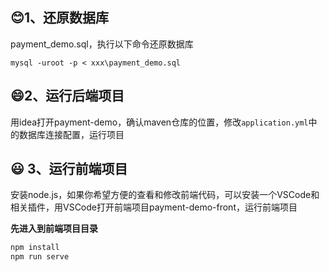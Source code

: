 ## :blush:1、还原数据库

payment_demo.sql，执⾏以下命令还原数据库

`mysql -uroot -p < xxx\payment_demo.sql`

## :smile:2、运⾏后端项⽬

⽤idea打开payment-demo，确认maven仓库的位置，修改`application.yml`中的数据库连接配置，运⾏项⽬

## :smiley: 3、运⾏前端项⽬
安装node.js，如果你希望⽅便的查看和修改前端代码，可以安装⼀个VSCode和相关插件，⽤VSCode打开前端项⽬payment-demo-front，运⾏前端项⽬

**先进入到前端项目目录**

```bash
npm install
npm run serve
```



